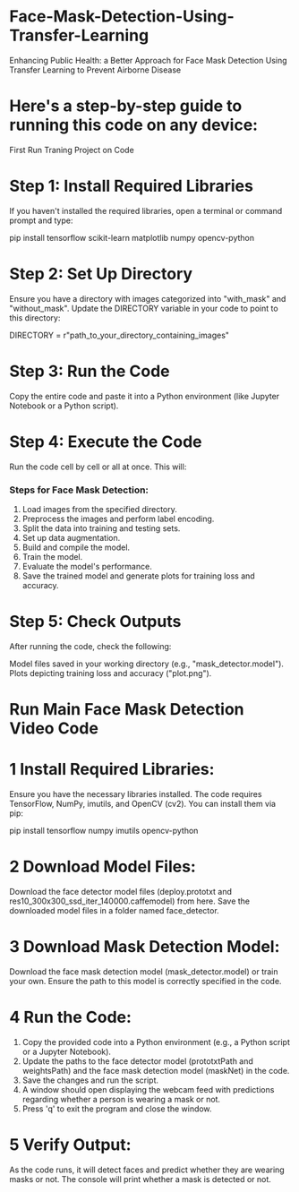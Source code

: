 # Face-Mask-Detection-Using-Transfer-Learning
Enhancing Public Health: a Better Approach for Face Mask Detection Using Transfer Learning to Prevent Airborne Disease


# Here's a step-by-step guide to running this code on any device:
First Run Traning Project on Code

# Step 1: Install Required Libraries
If you haven't installed the required libraries, open a terminal or command prompt and type:

pip install tensorflow scikit-learn matplotlib numpy opencv-python


# Step 2: Set Up Directory
Ensure you have a directory with images categorized into "with_mask" and "without_mask". Update the DIRECTORY variable in your code to point to this directory:

DIRECTORY = r"path_to_your_directory_containing_images"


# Step 3: Run the Code
Copy the entire code and paste it into a Python environment (like Jupyter Notebook or a Python script).

# Step 4: Execute the Code
Run the code cell by cell or all at once. This will:

### Steps for Face Mask Detection:

1. Load images from the specified directory.
2. Preprocess the images and perform label encoding.
3. Split the data into training and testing sets.
4. Set up data augmentation.
5. Build and compile the model.
6. Train the model.
7. Evaluate the model's performance.
8. Save the trained model and generate plots for training loss and accuracy.


# Step 5: Check Outputs
After running the code, check the following:

Model files saved in your working directory (e.g., "mask_detector.model").
Plots depicting training loss and accuracy ("plot.png").


# Run Main Face Mask Detection Video Code

# 1 Install Required Libraries: 
Ensure you have the necessary libraries installed. The code requires TensorFlow, NumPy, imutils, and OpenCV (cv2). You can install them via pip:

pip install tensorflow numpy imutils opencv-python

# 2 Download Model Files:

Download the face detector model files (deploy.prototxt and res10_300x300_ssd_iter_140000.caffemodel) from here.
Save the downloaded model files in a folder named face_detector.
# 3 Download Mask Detection Model:

Download the face mask detection model (mask_detector.model) or train your own. Ensure the path to this model is correctly specified in the code.

# 4 Run the Code:

1. Copy the provided code into a Python environment (e.g., a Python script or a Jupyter Notebook).
2. Update the paths to the face detector model (prototxtPath and weightsPath) and the face mask detection model (maskNet) in the code.
3. Save the changes and run the script.
4. A window should open displaying the webcam feed with predictions regarding whether a person is wearing a mask or not.
5. Press 'q' to exit the program and close the window.

# 5 Verify Output:

As the code runs, it will detect faces and predict whether they are wearing masks or not. The console will print whether a mask is detected or not.

